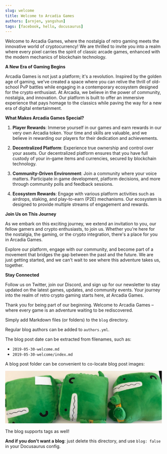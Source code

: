 ```yaml
---
slug: welcome
title: Welcome to Arcadia Games
authors: [arnjen, yangshun]
tags: [facebook, hello, docusaurus]
---
```

Welcome to Arcadia Games, where the nostalgia of retro gaming meets the innovative world of cryptocurrency! We are thrilled to invite you into a realm where every pixel carries the spirit of classic arcade games, enhanced with the modern mechanics of blockchain technology.

**A New Era of Gaming Begins**

Arcadia Games is not just a platform; it's a revolution. Inspired by the golden age of gaming, we've created a space where you can relive the thrill of old-school PvP battles while engaging in a contemporary ecosystem designed for the crypto enthusiast. At Arcadia, we believe in the power of community, nostalgia, and innovation. Our platform is built to offer an immersive experience that pays homage to the classics while paving the way for a new era of digital entertainment.

**What Makes Arcadia Games Special?**

1. **Player Rewards**: Immerse yourself in our games and earn rewards in our very own Arcadia token. Your time and skills are valuable, and we believe in rewarding our players for their dedication and achievements.

2. **Decentralized Platform**: Experience true ownership and control over your assets. Our decentralized platform ensures that you have full custody of your in-game items and currencies, secured by blockchain technology.

3. **Community-Driven Environment**: Join a community where your voice matters. Participate in game development, platform decisions, and more through community polls and feedback sessions.

4. **Ecosystem Rewards**: Engage with various platform activities such as airdrops, staking, and play-to-earn (P2E) mechanisms. Our ecosystem is designed to provide multiple streams of engagement and rewards.

**Join Us on This Journey**

As we embark on this exciting journey, we extend an invitation to you, our fellow gamers and crypto enthusiasts, to join us. Whether you're here for the nostalgia, the gaming, or the crypto integration, there's a place for you in Arcadia Games.

Explore our platform, engage with our community, and become part of a movement that bridges the gap between the past and the future. We are just getting started, and we can't wait to see where this adventure takes us, together.

**Stay Connected**

Follow us on Twitter, join our Discord, and sign up for our newsletter to stay updated on the latest games, updates, and community events. Your journey into the realm of retro crypto gaming starts here, at Arcadia Games.

Thank you for being part of our beginning. Welcome to Arcadia Games – where every game is an adventure waiting to be rediscovered.

Simply add Markdown files (or folders) to the `blog` directory.

Regular blog authors can be added to `authors.yml`.

The blog post date can be extracted from filenames, such as:

- `2019-05-30-welcome.md`
- `2019-05-30-welcome/index.md`

A blog post folder can be convenient to co-locate blog post images:

![Docusaurus Plushie](./docusaurus-plushie-banner.jpeg)

The blog supports tags as well!

**And if you don't want a blog**: just delete this directory, and use `blog: false` in your Docusaurus config.
